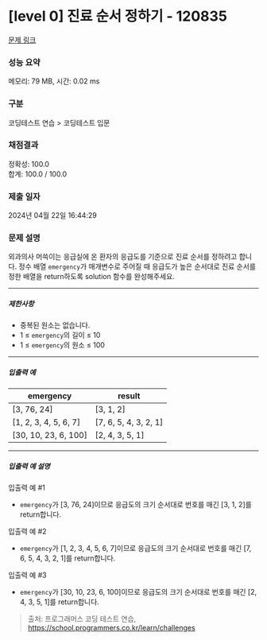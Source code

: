 # [level 0] 진료 순서 정하기 - 120835 

[문제 링크](https://school.programmers.co.kr/learn/courses/30/lessons/120835) 

### 성능 요약

메모리: 79 MB, 시간: 0.02 ms

### 구분

코딩테스트 연습 > 코딩테스트 입문

### 채점결과

정확성: 100.0<br/>합계: 100.0 / 100.0

### 제출 일자

2024년 04월 22일 16:44:29

### 문제 설명

<p>외과의사 머쓱이는 응급실에 온 환자의 응급도를 기준으로 진료 순서를 정하려고 합니다. 정수 배열 <code>emergency</code>가 매개변수로 주어질 때 응급도가 높은 순서대로 진료 순서를 정한 배열을 return하도록 solution 함수를 완성해주세요.</p>

<hr>

<h5>제한사항</h5>

<ul>
<li>중복된 원소는 없습니다.</li>
<li>1 ≤ <code>emergency</code>의 길이 ≤ 10</li>
<li>1 ≤ <code>emergency</code>의 원소 ≤ 100</li>
</ul>

<hr>

<h5>입출력 예</h5>
<table class="table">
        <thead><tr>
<th>emergency</th>
<th>result</th>
</tr>
</thead>
        <tbody><tr>
<td>[3, 76, 24]</td>
<td>[3, 1, 2]</td>
</tr>
<tr>
<td>[1, 2, 3, 4, 5, 6, 7]</td>
<td>[7, 6, 5, 4, 3, 2, 1]</td>
</tr>
<tr>
<td>[30, 10, 23, 6, 100]</td>
<td>[2, 4, 3, 5, 1]</td>
</tr>
</tbody>
      </table>
<hr>

<h5>입출력 예 설명</h5>

<p>입출력 예 #1</p>

<ul>
<li><code>emergency</code>가 [3, 76, 24]이므로 응급도의 크기 순서대로 번호를 매긴 [3, 1, 2]를 return합니다.</li>
</ul>

<p>입출력 예 #2</p>

<ul>
<li><code>emergency</code>가 [1, 2, 3, 4, 5, 6, 7]이므로 응급도의 크기 순서대로 번호를 매긴 [7, 6, 5, 4, 3, 2, 1]를 return합니다.</li>
</ul>

<p>입출력 예 #3</p>

<ul>
<li><code>emergency</code>가 [30, 10, 23, 6, 100]이므로 응급도의 크기 순서대로 번호를 매긴 [2, 4, 3, 5, 1]를 return합니다.</li>
</ul>


> 출처: 프로그래머스 코딩 테스트 연습, https://school.programmers.co.kr/learn/challenges